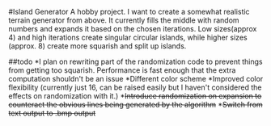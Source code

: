#Island Generator
A hobby project. I want to create a somewhat realistic terrain generator from above. It currently fills the middle with random numbers and expands it based on the chosen iterations. Low sizes(approx 4) and high iterations create singular circular islands, while higher sizes (approx. 8) create more squarish and split up islands.

##todo
*I plan on rewriting part of the randomization code to prevent things from getting too squarish. Performance is fast enough that the extra computation shouldn't be an issue
*Different color scheme
*Improved color flexibility (currently just 16, can be raised easily but I haven't considered the effects on randomization with it.)
*~~Introduce randomization on expansion to counteract the obvious lines being generated by the algorithm~~
*~~Switch from text output to .bmp output~~